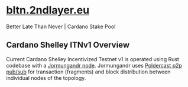 # [bltn.2ndlayer.eu](https://bltn.2ndlayer.eu)
Better Late Than Never | Cardano Stake Pool

## Cardano Shelley ITNv1 Overview
Current Cardano Shelley Incentivized Testnet v1 is operated using Rust codebase with a 
[Jormungandr node](https://github.com/input-output-hk/jormungandr).
Jormungandr uses [Poldercast p2p pub/sub](https://github.com/primetype/poldercast) for transaction (fragments) and block distribution
between individual nodes of the topology.

